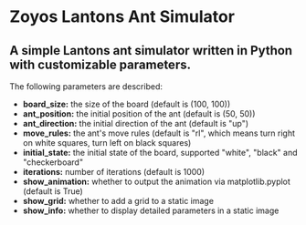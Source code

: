 # Zoyos Lantons Ant Simulator
 A simple Lantons ant simulator written in Python with customizable parameters.
---
The following parameters are described:

- **board_size:** the size of the board (default is (100, 100))
- **ant_position:** the initial position of the ant (default is (50, 50))
- **ant_direction:** the initial direction of the ant (default is "up")
- **move_rules:** the ant's move rules (default is "rl", which means turn right on white squares, turn left on black squares)
- **initial_state:** the initial state of the board, supported "white", "black" and "checkerboard"
- **iterations:** number of iterations (default is 1000)
- **show_animation:** whether to output the animation via matplotlib.pyplot (default is True)
- **show_grid:** whether to add a grid to a static image
- **show_info:** whether to display detailed parameters in a static image
